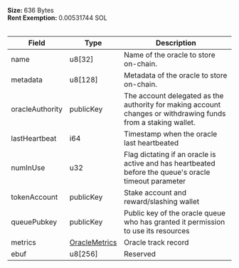 <b>Size: </b>636 Bytes<br /><b>Rent Exemption: </b>0.00531744 SOL<br /><br />

| Field | Type | Description |
|--|--|--|
| name |  u8[32] | Name of the oracle to store on-chain. |
| metadata |  u8[128] | Metadata of the oracle to store on-chain. |
| oracleAuthority |  publicKey | The account delegated as the authority for making account changes or withdrawing funds from a staking wallet. |
| lastHeartbeat |  i64 | Timestamp when the oracle last heartbeated |
| numInUse |  u32 | Flag dictating if an oracle is active and has heartbeated before the queue's oracle timeout parameter |
| tokenAccount |  publicKey | Stake account and reward/slashing wallet |
| queuePubkey |  publicKey | Public key of the oracle queue who has granted it permission to use its resources |
| metrics |  [OracleMetrics](/solana/idl/types/OracleMetrics) | Oracle track record |
| ebuf |  u8[256] | Reserved |
